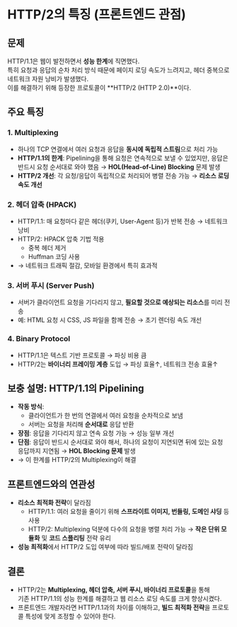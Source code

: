 # HTTP/2의 특징 (프론트엔드 관점)

## 문제

HTTP/1.1은 웹이 발전하면서 **성능 한계**에 직면했다.  
특히 요청과 응답의 순차 처리 방식 때문에 페이지 로딩 속도가 느려지고, 헤더 중복으로 네트워크 자원 낭비가 발생했다.  
이를 해결하기 위해 등장한 프로토콜이 **HTTP/2 (HTTP 2.0)**이다.

## 주요 특징

### 1. Multiplexing

- 하나의 TCP 연결에서 여러 요청과 응답을 **동시에 독립적 스트림**으로 처리 가능
- **HTTP/1.1의 한계**: Pipelining을 통해 요청은 연속적으로 보낼 수 있었지만, 응답은 반드시 요청 순서대로 와야 했음 → **HOL(Head-of-Line) Blocking** 문제 발생
- **HTTP/2 개선**: 각 요청/응답이 독립적으로 처리되어 병렬 전송 가능 → **리소스 로딩 속도 개선**

### 2. 헤더 압축 (HPACK)

- HTTP/1.1: 매 요청마다 같은 헤더(쿠키, User-Agent 등)가 반복 전송 → 네트워크 낭비
- HTTP/2: HPACK 압축 기법 적용
  - 중복 헤더 제거
  - Huffman 코딩 사용
- → 네트워크 트래픽 절감, 모바일 환경에서 특히 효과적

### 3. 서버 푸시 (Server Push)

- 서버가 클라이언트 요청을 기다리지 않고, **필요할 것으로 예상되는 리소스**를 미리 전송
- 예: HTML 요청 시 CSS, JS 파일을 함께 전송 → 초기 렌더링 속도 개선

### 4. Binary Protocol

- HTTP/1.1은 텍스트 기반 프로토콜 → 파싱 비용 큼
- HTTP/2는 **바이너리 프레이밍 계층** 도입 → 파싱 효율↑, 네트워크 전송 효율↑

## 보충 설명: HTTP/1.1의 Pipelining

- **작동 방식**:
  - 클라이언트가 한 번의 연결에서 여러 요청을 순차적으로 보냄
  - 서버는 요청을 처리해 **순서대로** 응답 반환
- **장점**: 응답을 기다리지 않고 연속 요청 가능 → 성능 일부 개선
- **단점**: 응답이 반드시 순서대로 와야 해서, 하나의 요청이 지연되면 뒤에 있는 요청 응답까지 지연됨 → **HOL Blocking 문제** 발생
- → 이 한계를 HTTP/2의 Multiplexing이 해결

## 프론트엔드와의 연관성

- **리소스 최적화 전략**이 달라짐
  - HTTP/1.1: 여러 요청을 줄이기 위해 **스프라이트 이미지, 번들링, 도메인 샤딩** 등 사용
  - HTTP/2: Multiplexing 덕분에 다수의 요청을 병렬 처리 가능 → **작은 단위 모듈화** 및 **코드 스플리팅** 전략 유리
- **성능 최적화**에서 HTTP/2 도입 여부에 따라 빌드/배포 전략이 달라짐

## 결론

- HTTP/2는 **Multiplexing, 헤더 압축, 서버 푸시, 바이너리 프로토콜**을 통해  
  기존 HTTP/1.1의 성능 한계를 해결하고 웹 리소스 로딩 속도를 크게 향상시켰다.
- 프론트엔드 개발자라면 HTTP/1.1과의 차이를 이해하고, **빌드 최적화 전략**을 프로토콜 특성에 맞게 조정할 수 있어야 한다.
